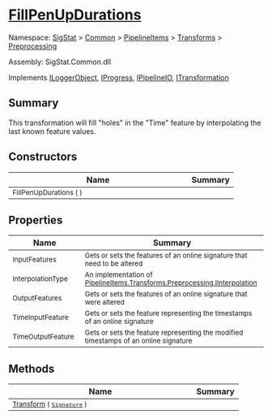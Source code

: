 # [FillPenUpDurations](./FillPenUpDurations.md)

Namespace: [SigStat]() > [Common](./../../../README.md) > [PipelineItems]() > [Transforms]() > [Preprocessing](./README.md)

Assembly: SigStat.Common.dll

Implements [ILoggerObject](./../../../ILoggerObject.md), [IProgress](./../../../Helpers/IProgress.md), [IPipelineIO](./../../../Pipeline/IPipelineIO.md), [ITransformation](./../../../ITransformation.md)

## Summary
This transformation will fill "holes" in the "Time" feature by interpolating the last known  feature values.

## Constructors

| Name | Summary | 
| --- | --- | 
| <sub>FillPenUpDurations (  )</sub><img width=200/>| <sub></sub>| <br>


## Properties

| Name | Summary | 
| --- | --- | 
| <sub>InputFeatures</sub><img width=200/>| <sub>Gets or sets the features of an online signature that need to be altered</sub>| <br>
| <sub>InterpolationType</sub><img width=200/>| <sub>An implementation of [PipelineItems.Transforms.Preprocessing.IInterpolation](https://github.com/sigstat/sigstat/blob/develop/docs/md/SigStat/Common/PipelineItems/Transforms/Preprocessing/IInterpolation.md)</sub>| <br>
| <sub>OutputFeatures</sub><img width=200/>| <sub>Gets or sets the features of an online signature that were altered</sub>| <br>
| <sub>TimeInputFeature</sub><img width=200/>| <sub>Gets or sets the feature representing the timestamps of an online signature</sub>| <br>
| <sub>TimeOutputFeature</sub><img width=200/>| <sub>Gets or sets the feature representing the modified timestamps of an online signature</sub>| <br>


## Methods

| Name | Summary | 
| --- | --- | 
| <sub>[Transform](./Methods/FillPenUpDurations-100663741.md) ( [`Signature`](./../../../Signature.md) )</sub><img width=200/>| <sub></sub>| <br>


